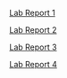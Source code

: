 [Lab Report 1](https://salbybba.github.io/cse15l-lab-reports/lab-report-1-week-2.html)

[Lab Report 2](https://salbybba.github.io/cse15l-lab-reports/lab-report-2-week-4.html)

[Lab Report 3](https://salbybba.github.io/cse15l-lab-reports/lab-report-3-week-6.html)

[Lab Report 4](https://salbybba.github.io/cse15l-lab-reports/lab-report-4-week-8.html)

